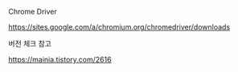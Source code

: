 Chrome Driver

https://sites.google.com/a/chromium.org/chromedriver/downloads

버전 체크 참고

https://mainia.tistory.com/2616
